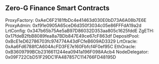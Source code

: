 ## Zero-G Finance Smart Contracts

ProxyFactory: 0xAeC6F2181fbDc4e41463d030E0bD73A6A08b7E6E
ProxyAdmin: 0xf91e0905A65ceD6d350f3034c05e86FFFdA19a2d
LrtConfig: 0x347b65b75Ae5aB97D86032D353aa805c1625fddE
ZgETH: 0x17fdeB2fbB8089fea8a7BDb847E49ce67cF863df
DepositPool: 0xBcE1eD62786703fc974774A43dFCfeB609AD3329
LrtOracle: 0xAa6Fd6788fCA604AcFD3FE7e160Fbfcf4F0ef95C
EthOracle: 0xB3609799BCb2316611244ea0941a196F098AAcb4
NodeDelegator: 0x09F722CbD51F29DC1FA487857C114766FD48195D
